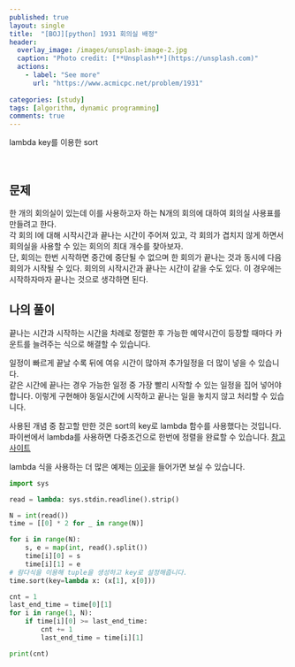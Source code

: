 ```yaml
---
published: true
layout: single
title:  "[BOJ][python] 1931 회의실 배정"
header:
  overlay_image: /images/unsplash-image-2.jpg
  caption: "Photo credit: [**Unsplash**](https://unsplash.com)"
  actions:
    - label: "See more"
      url: "https://www.acmicpc.net/problem/1931"
      
categories: [study]
tags: [algorithm, dynamic programming]
comments: true
---
```


lambda key를 이용한 sort
&nbsp;

&nbsp;
## 문제

한 개의 회의실이 있는데 이를 사용하고자 하는 N개의 회의에 대하여 회의실 사용표를 만들려고 한다.  
각 회의 I에 대해 시작시간과 끝나는 시간이 주어져 있고, 각 회의가 겹치지 않게 하면서 회의실을 사용할 수 있는 회의의 최대 개수를 찾아보자.  
단, 회의는 한번 시작하면 중간에 중단될 수 없으며 한 회의가 끝나는 것과 동시에 다음 회의가 시작될 수 있다. 회의의 시작시간과 끝나는 시간이 같을 수도 있다. 이 경우에는 시작하자마자 끝나는 것으로 생각하면 된다.

## 나의 풀이 

끝나는 시간과 시작하는 시간을 차례로 정렬한 후 가능한 예약시간이 등장할 때마다 카운트를 늘려주는 식으로 해결할 수 있습니다. 

일정이 빠르게 끝날 수록 뒤에 여유 시간이 많아져 추가일정을 더 많이 넣을 수 있습니다.  
같은 시간에 끝나는 경우 가능한 일정 중 가장 빨리 시작할 수 있는 일정을 집어 넣어야 합니다. 이렇게 구현해야 동일시간에 시작하고 끝나는 일을 놓치지 않고 처리할 수 있습니다. 

사용된 개념 중 참고할 만한 것은 sort의 key로 lambda 함수를 사용했다는 것입니다. 파이썬에서 lambda를 사용하면 다중조건으로 한번에 정렬을 완료할 수 있습니다. [참고 사이트](https://dailyheumsi.tistory.com/67)

lambda 식을 사용하는 더 많은 예제는 [이곳](https://wikidocs.net/64)을 들어가면 보실 수 있습니다. 

```py
import sys

read = lambda: sys.stdin.readline().strip()

N = int(read())
time = [[0] * 2 for _ in range(N)]

for i in range(N):
    s, e = map(int, read().split())
    time[i][0] = s
    time[i][1] = e
# 람다식을 이용해 tuple을 생성하고 key로 설정해줍니다. 
time.sort(key=lambda x: (x[1], x[0]))

cnt = 1
last_end_time = time[0][1]
for i in range(1, N):
    if time[i][0] >= last_end_time:
        cnt += 1
        last_end_time = time[i][1]

print(cnt)
```


